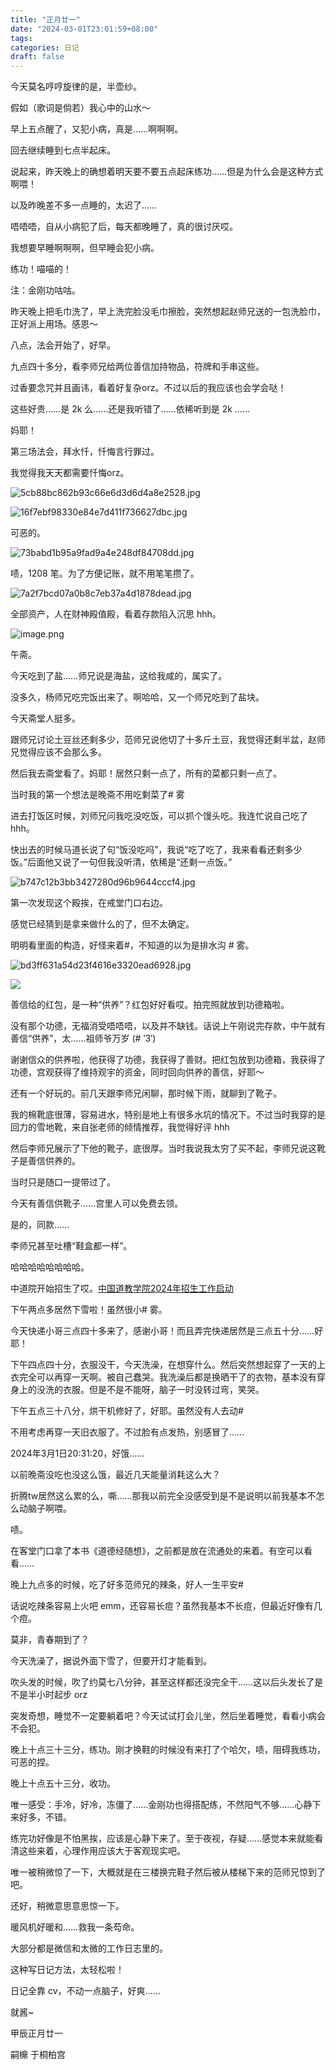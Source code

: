 ```yaml
---
title: "正月廿一"
date: "2024-03-01T23:01:59+08:00"
tags: 
categories: 日记
draft: false
---
```

今天莫名哼哼旋律的是，半壶纱。

假如（歌词是倘若）我心中的山水～

早上五点醒了，又犯小病，真是……啊啊啊。

回去继续睡到七点半起床。

说起来，昨天晚上的确想着明天要不要五点起床练功……但是为什么会是这种方式啊喂！

以及昨晚差不多一点睡的，太迟了……

唔唔唔，自从小病犯了后，每天都晚睡了，真的很讨厌哎。

我想要早睡啊啊啊，但早睡会犯小病。

练功！喵喵的！

注：金刚功咕咕。

昨天晚上把毛巾洗了，早上洗完脸没毛巾擦脸，突然想起赵师兄送的一包洗脸巾，正好派上用场。感恩～

八点，法会开始了，好早。

九点四十多分，看李师兄给两位善信加持物品，符牌和手串这些。

过香要念咒并且画讳，看着好复杂orz。不过以后的我应该也会学会哒！

这些好贵……是 2k 么……还是我听错了……依稀听到是 2k ……

妈耶！

第三场法会，拜水忏，忏悔言行罪过。

我觉得我天天都需要忏悔orz。

![5cb88bc862b93c66e6d3d6d4a8e2528.jpg](https://cdn.jsdelivr.net/gh/luo029/blogimage@main/24%200301%202304%2045.png)

![16f7ebf98330e84e7d411f736627dbc.jpg](https://cdn.jsdelivr.net/gh/luo029/blogimage@main/24%200301%202305%2023.png)

可恶的。

![73babd1b95a9fad9a4e248df84708dd.jpg](https://cdn.jsdelivr.net/gh/luo029/blogimage@main/24%200301%202305%2038.png)

啧，1208 笔。为了方便记账，就不用笔笔攒了。

![7a2f7bcd07a0b8c7eb37a4d1878dead.jpg](https://cdn.jsdelivr.net/gh/luo029/blogimage@main/24%200301%202306%2000.png)

全部资产，人在财神殿值殿，看着存款陷入沉思 hhh。

![image.png](https://cdn.jsdelivr.net/gh/luo029/blogimage@main/24%200301%202308%2005.png)

午斋。

今天吃到了盐……师兄说是海盐，这给我咸的，属实了。

没多久，杨师兄吃完饭出来了。啊哈哈，又一个师兄吃到了盐块。

今天斋堂人挺多。

跟师兄讨论土豆丝还剩多少，范师兄说他切了十多斤土豆，我觉得还剩半盆，赵师兄觉得应该不会那么多。

然后我去斋堂看了。妈耶！居然只剩一点了，所有的菜都只剩一点了。

当时我的第一个想法是晚斋不用吃剩菜了# 雾

进去打饭区时候，刘师兄问我吃没吃饭，可以抓个馒头吃。我连忙说自己吃了 hhh。

快出去的时候马道长说了句“饭没吃吗”，我说“吃了吃了，我来看看还剩多少饭。”后面他又说了一句但我没听清，依稀是“还剩一点饭。”

![b747c12b3bb3427280d96b9644cccf4.jpg](https://cdn.jsdelivr.net/gh/luo029/blogimage@main/24%200301%202309%2023.png)

第一次发现这个殿挨，在戒堂门口右边。

感觉已经猜到是拿来做什么的了，但不太确定。

明明看里面的构造，好怪来着#，不知道的以为是排水沟 # 雾。

![bd3ff631a54d23f4616e3320ead6928.jpg](https://cdn.jsdelivr.net/gh/luo029/blogimage@main/24%200301%202310%2028.png)

![](https://cdn.jsdelivr.net/gh/luo029/blogimage@main/24%200301%202310%2028.png)

善信给的红包，是一种“供养”？红包好好看哎。拍完照就放到功德箱啦。

没有那个功德，无福消受唔唔唔，以及并不缺钱。话说上午刚说完存款，中午就有善信“供养”，太……祖师爷万岁 (# ‵3′)


谢谢信众的供养啦，他获得了功德，我获得了善财。把红包放到功德箱，我获得了功德，宫观获得了维持观宇的资金，同时回向供养的善信，好耶～

还有一个好玩的。前几天跟李师兄闲聊，那时候下雨，就聊到了靴子。

我的棉靴底很薄，容易进水，特别是地上有很多水坑的情况下。不过当时我穿的是回力的雪地靴，来自张老师的倾情推荐，我觉得好评 hhh

然后李师兄展示了下他的靴子，底很厚。当时我说我太穷了买不起，李师兄说这靴子是善信供养的。

当时只是随口一提带过了。

今天有善信供靴子……宫里人可以免费去领。

是的，同款……

李师兄甚至吐槽“鞋盒都一样”。

哈哈哈哈哈哈哈哈。

中道院开始招生了哎。[中国道教学院2024年招生工作启动](https://mp.weixin.qq.com/s/47JCWCo6bx472JNt8mGb3w)

下午两点多居然下雪啦！虽然很小# 雾。

今天快递小哥三点四十多来了，感谢小哥！而且弄完快递居然是三点五十分……好耶！

下午四点四十分，衣服没干，今天洗澡，在想穿什么。然后突然想起穿了一天的上衣完全可以再穿一天啊。被自己蠢哭。我洗澡后都是换晒干了的衣物，基本没有穿身上的没洗的衣服。但是不是不能呀，脑子一时没转过弯，笑哭。

下午五点三十八分，烘干机修好了，好耶。虽然没有人去动#

不用考虑再穿一天旧衣服了。不过脸有点发热，别感冒了……

2024年3月1日20:31:20，好饿……

以前晚斋没吃也没这么饿，最近几天能量消耗这么大？

折腾tw居然这么累的么，嘶……那我以前完全没感受到是不是说明以前我基本不怎么动脑子啊喂。

啧。

在客堂门口拿了本书《道德经随想》，之前都是放在流通处的来着。有空可以看看……

晚上九点多的时候，吃了好多范师兄的辣条，好人一生平安#


话说吃辣条容易上火吧 emm，还容易长痘？虽然我基本不长痘，但最近好像有几个痘。

莫非，青春期到了？

今天洗澡了，据说外面下雪了，但要开灯才能看到。

吹头发的时候，吹了约莫七八分钟，甚至这样都还没完全干……这以后头发长了是不是半小时起步 orz

突发奇想，睡觉不一定要躺着吧？今天试试打会儿坐，然后坐着睡觉，看看小病会不会犯。

晚上十点三十三分，练功。刚才换鞋的时候没有来打了个哈欠，啧，阻碍我练功，可恶的捏。

晚上十点五十三分，收功。

唯一感受：手冷，好冷，冻僵了……金刚功也得搭配练，不然阳气不够……心静下来好多，不错。

练完功好像是不怕黑挨，应该是心静下来了。至于夜视，存疑……感觉本来就能看清这些来着，心理作用应该大于客观现实吧。

唯一被稍微惊了一下，大概就是在三楼换完鞋子然后被从楼梯下来的范师兄惊到了吧。

还好，稍微意思意思惊一下。

暖风机好暖和……救我一条芶命。

大部分都是微信和太微的工作日志里的。

这种写日记方法，太轻松啦！

日记全靠 cv，不动一点脑子，好爽……

就酱~

甲辰正月廿一

嗣檙 于桐柏宫